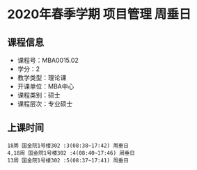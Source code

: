 # 2020年春季学期 项目管理 周垂日






## 课程信息

- 课程号：MBA0015.02
- 学分：2
- 教学类型：理论课
- 开课单位：MBA中心
- 课程类别：硕士
- 课程层次：专业硕士

## 上课时间

```
18周 国金院1号楼302 :3(08:38~17:42) 周垂日
4,18周 国金院1号楼302 :4(08:40~17:46) 周垂日
13周 国金院1号楼302 :5(08:37~17:41) 周垂日
```

